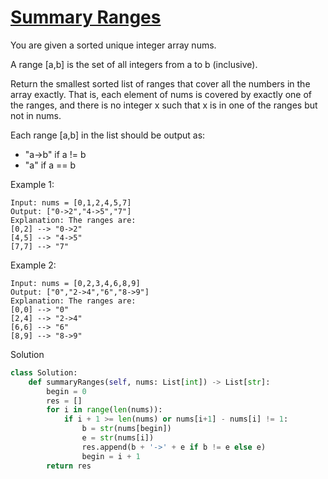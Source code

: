 # [Summary Ranges](https://leetcode.com/problems/summary-ranges/description/)

You are given a sorted unique integer array nums.

A range [a,b] is the set of all integers from a to b (inclusive).

Return the smallest sorted list of ranges that cover all the numbers in the array exactly. That is, each element of nums is covered by exactly one of the ranges, and there is no integer x such that x is in one of the ranges but not in nums.

Each range [a,b] in the list should be output as:

- "a->b" if a != b
- "a" if a == b

Example 1:
```
Input: nums = [0,1,2,4,5,7]
Output: ["0->2","4->5","7"]
Explanation: The ranges are:
[0,2] --> "0->2"
[4,5] --> "4->5"
[7,7] --> "7"
```
Example 2:
```
Input: nums = [0,2,3,4,6,8,9]
Output: ["0","2->4","6","8->9"]
Explanation: The ranges are:
[0,0] --> "0"
[2,4] --> "2->4"
[6,6] --> "6"
[8,9] --> "8->9"
```
Solution
```python
class Solution:
    def summaryRanges(self, nums: List[int]) -> List[str]:
        begin = 0
        res = []
        for i in range(len(nums)):
            if i + 1 >= len(nums) or nums[i+1] - nums[i] != 1:
                b = str(nums[begin])
                e = str(nums[i])
                res.append(b + '->' + e if b != e else e)
                begin = i + 1
        return res
```